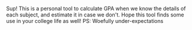 Sup!
This is a personal tool to calculate GPA when we know the details of each subject, and estimate it in case we don't.
Hope this tool finds some use in your college life as well!
PS: Woefully under-expectations
